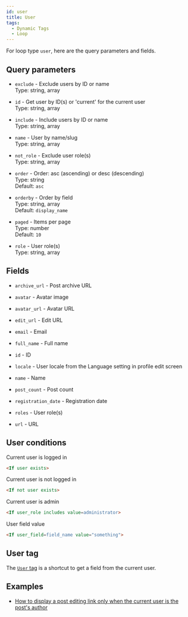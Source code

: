 ```yaml
---
id: user
title: User
tags:
  - Dynamic Tags
  - Loop
---
```

For loop type `user`, here are the query parameters and fields.

## Query parameters

- `exclude` - Exclude users by ID or name  
    Type: string, array
- `id` - Get user by ID(s) or 'current' for the current user  
    Type: string, array  
    
- `include` - Include users by ID or name  
    Type: string, array  
    
- `name` - User by name/slug  
    Type: string, array  
    
- `not_role` - Exclude user role(s)  
    Type: string, array  
    
- `order` - Order: asc (ascending) or desc (descending)  
    Type: string  
    Default: `asc`  
    
- `orderby` - Order by field  
    Type: string, array  
    Default: `display_name`  
    
- `paged` - Items per page  
    Type: number  
    Default: `10`  
    
- `role` - User role(s)  
    Type: string, array  
    

## Fields

- `archive_url` - Post archive URL  
    
- `avatar` - Avatar image  
    
- `avatar_url` - Avatar URL  
    
- `edit_url` - Edit URL  
    
- `email` - Email  
    
- `full_name` - Full name  
    
- `id` - ID  
    
- `locale` - User locale from the Language setting in profile edit screen  
    
- `name` - Name  
    
- `post_count` - Post count  
    
- `registration_date` - Registration date  
    
- `roles` - User role(s)  
    
- `url` - URL  
    

## User conditions

Current user is logged in

```html
<If user exists>
```

Current user is not logged in

```html
<If not user exists>
```

Current user is admin

```html
<If user_role includes value=administrator>
```

User field value

```html
<If user_field=field_name value="something">
```

## User tag

The [`User` tag](/docs/dynamic-tags/user) is a shortcut to get a field from the current user.

## Examples

- [How to display a post editing link only when the current user is the post's author](/docs/how-to/display-post-edit-link-author)